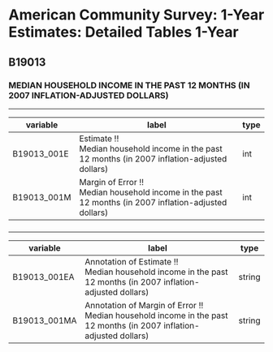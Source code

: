 # American Community Survey: 1-Year Estimates: Detailed Tables 1-Year

## B19013

### MEDIAN HOUSEHOLD INCOME IN THE PAST 12 MONTHS (IN 2007 INFLATION-ADJUSTED DOLLARS)

___

| variable | label | type |
| ----- | ----- | ----- |
| B19013_001E | Estimate !!<br>Median household income in the past 12 months (in 2007 inflation-adjusted dollars) | int |
| B19013_001M | Margin of Error !!<br>Median household income in the past 12 months (in 2007 inflation-adjusted dollars) | int |
### 

___

| variable | label | type |
| ----- | ----- | ----- |
| B19013_001EA | Annotation of Estimate !!<br>Median household income in the past 12 months (in 2007 inflation-adjusted dollars) | string |
| B19013_001MA | Annotation of Margin of Error !!<br>Median household income in the past 12 months (in 2007 inflation-adjusted dollars) | string |

